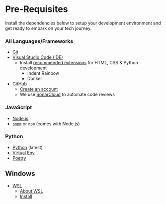 # Pre-Requisites

Install the dependencies below to setup your development environment and get ready to embark on your tech journey.

### All Languages/Frameworks

- [Git](https://git-scm.com/book/en/v2/Getting-Started-Installing-Git)
- [Visual Studio Code (IDE)](https://code.visualstudio.com/download)
    - Install [recommended extensions](https://javascript.plainenglish.io/a-guide-to-the-20-best-vscode-extensions-for-frontend-developers-f75a5d716091) for HTML, CSS & Python development
        - Indent Rainbow
        - Docker
- GitHub
    - [Create an account](https://docs.github.com/en/get-started/start-your-journey/creating-an-account-on-github)
    - We use [SonarCloud](https://sonarcloud.io/) to automate code reviews

### JavaScript

- [Node.js](https://nodejs.org/en)
- [`pnpm`](https://pnpm.io/installation) or `npm` (comes with Node.js)

### Python

- [Python](https://realpython.com/installing-python/) (latest)
- [Virtual Env](https://virtualenv.pypa.io/en/latest/installation.html)
- [Poetry](https://virtualenv.pypa.io/en/latest/installation.html)

## Windows

- [WSL](https://learn.microsoft.com/en-us/windows/wsl/install)
  - [About WSL](https://learn.microsoft.com/en-us/windows/wsl/)
  - [Install](https://learn.microsoft.com/en-us/windows/wsl/install)